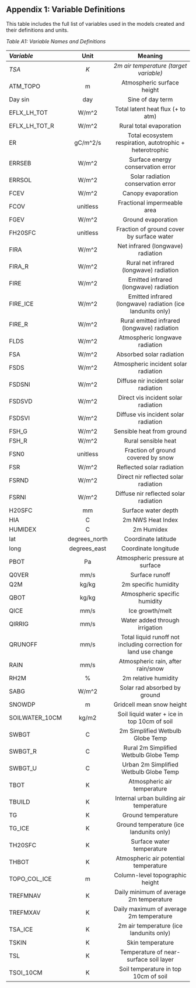 ## Appendix 1: Variable Definitions

This table includes the full list of variables used in the models created and their definitions and units.

*Table A1: Variable Names and Definitions*
<sub>
  

| *Variable* | Unit          | Meaning          |
|:-----------------|:-------------:|:-------------:|
| *TSA* | *K* | *2m air temperature (target variable)* |
| ATM_TOPO |  m | Atmospheric surface height | 
| Day sin | day | Sine of day term |
| EFLX_LH_TOT | W/m^2 |Total latent heat flux (+ to atm)  |
| EFLX_LH_TOT_R | W/m^2 | Rural total evaporation |
| ER | gC/m^2/s | Total ecosystem respiration, autotrophic + heterotrophic |
| ERRSEB | W/m^2 | Surface energy conservation error |
| ERRSOL | W/m^2 | Solar radiation conservation error |
| FCEV | W/m^2 | Canopy evaporation |
| FCOV | unitless | Fractional impermeable area |
| FGEV | W/m^2 | Ground evaporation |
| FH20SFC | unitless | Fraction of ground cover by surface water |
| FIRA | W/m^2 | Net infrared (longwave) radiation |
| FIRA_R | W/m^2 | Rural net infrared (longwave) radiation |
| FIRE |W/m^2  | Emitted infrared (longwave) radiation |
| FIRE_ICE | W/m^2 | Emitted infrared (longwave) radiation (ice landunits only) |
| FIRE_R | W/m^2 | Rural emitted infrared (longwave) radiation |
| FLDS | W/m^2 | Atmospheric longwave radiation |
| FSA | W/m^2 | Absorbed solar radiation |
| FSDS | W/m^2 | Atmospheric incident solar radiation |
| FSDSNI | W/m^2 | Diffuse nir incident solar radiation |
| FSDSVD | W/m^2 | Direct vis incident solar radiation |
| FSDSVI | W/m^2 | Diffuse vis incident solar radiation |
| FSH_G | W/m^2 | Sensible heat from ground |
| FSH_R | W/m^2 | Rural sensible heat |
| FSN0 | unitless | Fraction of ground covered by snow |
| FSR | W/m^2 | Reflected solar radiation |
| FSRND | W/m^2 | Direct nir reflected solar radiation |
| FSRNI | W/m^2 | Diffuse nir reflected solar radiation |
| H20SFC | mm | Surface water depth |
| HIA | C | 2m NWS Heat Index |
| HUMIDEX | C | 2m Humidex |
| lat | degrees_north | Coordinate latitude |
| long | degrees_east | Coordinate longitude |
| PBOT | Pa | Atmospheric pressure at surface |
| Q0VER | mm/s | Surface runoff |
| Q2M | kg/kg | 2m specific humidity |
| QBOT | kg/kg | Atmospheric specific humidity |
| QICE | mm/s | Ice growth/melt |
| QIRRIG | mm/s | Water added through irrigation |
| QRUNOFF | mm/s | Total liquid runoff not including correction for land use change |
| RAIN | mm/s | Atmospheric rain, after rain/snow |
| RH2M | % | 2m relative humidity |
| SABG | W/m^2 | Solar rad absorbed by ground |
| SNOWDP | m | Gridcell mean snow height |
| SOILWATER_10CM | kg/m2 | Soil liquid water + ice in top 10cm of soil |
| SWBGT | C | 2m Simplified Wetbulb Globe Temp |
| SWBGT_R | C | Rural 2m Simplified Wetbulb Globe Temp |
| SWBGT_U | C | Urban 2m Simplified Wetbulb Globe Temp |
| TBOT | K | Atmospheric air temperature |
| TBUILD | K | Internal urban building air temperature |
| TG | K | Ground temperature |
| TG_ICE | K | Ground temperature (ice landunits only) |
| TH20SFC | K | Surface water temperature |
| THBOT | K | Atmospheric air potential temperature |
| TOPO_COL_ICE | m | Column-level topographic height |
| TREFMNAV | K | Daily minimum of average 2m temperature |
| TREFMXAV | K | Daily maximum of average 2m temperature |
| TSA_ICE | K | 2m air temperature (ice landunits only) |
| TSKIN | K | Skin temperature |
| TSL | K | Temperature of near-surface soil layer |
| TSOI_10CM | K | Soil temperature in top 10cm of soil |


</sub>
